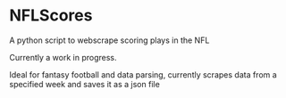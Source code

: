 # NFLScores
A python script to webscrape scoring plays in the NFL

Currently a work in progress.

Ideal for fantasy football and data parsing, currently scrapes data from a specified week and saves it as a json file
